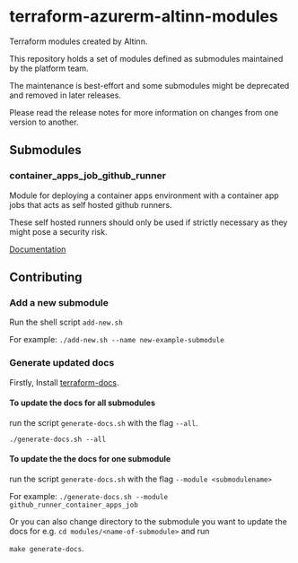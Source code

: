 # terraform-azurerm-altinn-modules
Terraform modules created by Altinn.

This repository holds a set of modules defined as submodules maintained by the platform team.

The maintenance is best-effort and some submodules might be deprecated and removed in later releases.

Please read the release notes for more information on changes from one version to another.

## Submodules

### container_apps_job_github_runner

Module for deploying a container apps environment with a container app jobs that acts as self hosted github runners.

These self hosted runners should only be used if strictly necessary as they might pose a security risk.

[Documentation](modules/github_runner_container_app_jobs)

## Contributing
### Add a new submodule
Run the shell script `add-new.sh` 

For example: `./add-new.sh --name new-example-submodule`

### Generate updated docs
Firstly, Install [terraform-docs](https://terraform-docs.io/).

#### To update the docs for all submodules
run the script `generate-docs.sh` with the flag `--all`.

`./generate-docs.sh --all`

#### To update the the docs for one submodule 
run the script `generate-docs.sh` with the flag `--module <submodulename>`

For example: `./generate-docs.sh --module github_runner_container_apps_job`

Or you can also change directory to the submodule you want to update the docs for e.g. `cd modules/<name-of-submodule>` and run 

`make generate-docs`.
